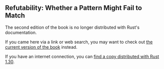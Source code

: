 ## Refutability: Whether a Pattern Might Fail to Match

The second edition of the book is no longer distributed with Rust's documentation.

If you came here via a link or web search, you may want to check out [the current
version of the book](/src/ch19-02-refutability.md) instead.

If you have an internet connection, you can [find a copy distributed with
Rust
1.30](https://doc.rust-lang.org/1.30.0/book/second-edition/ch18-02-refutability.html).

